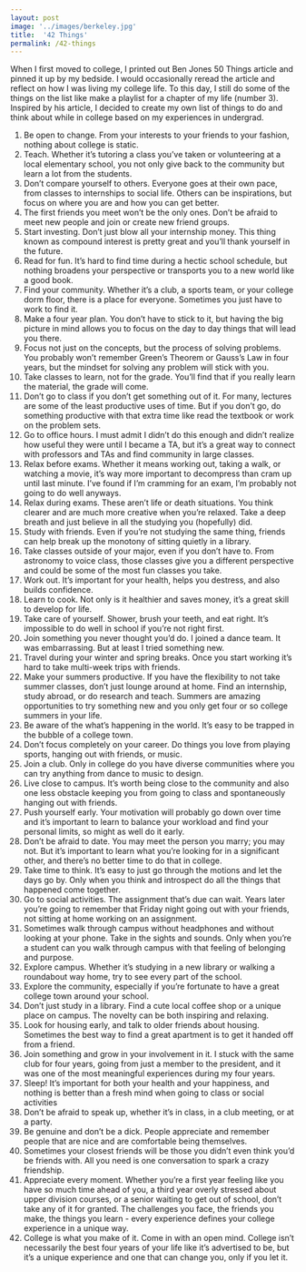 ```yaml
---
layout: post
image: '../images/berkeley.jpg'
title:  '42 Things'
permalink: /42-things
---
```


When I first moved to college, I printed out Ben Jones 50 Things article and pinned it up by my bedside. I would occasionally reread the article and reflect on how I was living my college life. To this day, I still do some of the things on the list like make a playlist for a chapter of my life (number 3). Inspired by his article, I decided to create my own list of things to do and think about while in college based on my experiences in undergrad.

1. Be open to change. From your interests to your friends to your fashion, nothing about college is static.
2. Teach. Whether it’s tutoring a class you’ve taken or volunteering at a local elementary school, you not only give back to the community but learn a lot from the students.
3. Don’t compare yourself to others. Everyone goes at their own pace, from classes to internships to social life. Others can be inspirations, but focus on where you are and how you can get better.
4. The first friends you meet won’t be the only ones. Don’t be afraid to meet new people and join or create new friend groups.
5. Start investing. Don’t just blow all your internship money. This thing known as compound interest is pretty great and you’ll thank yourself in the future.
6. Read for fun. It’s hard to find time during a hectic school schedule, but nothing broadens your perspective or transports you to a new world like a good book.
7. Find your community. Whether it’s a club, a sports team, or your college dorm floor, there is a place for everyone. Sometimes you just have to work to find it.
8. Make a four year plan. You don’t have to stick to it, but having the big picture in mind allows you to focus on the day to day things that will lead you there.
9. Focus not just on the concepts, but the process of solving problems. You probably won’t remember Green’s Theorem or Gauss’s Law in four years, but the mindset for solving any problem will stick with you.
10. Take classes to learn, not for the grade. You’ll find that if you really learn the material, the grade will come.
11. Don’t go to class if you don’t get something out of it. For many, lectures are some of the least productive uses of time. But if you don’t go, do something productive with that extra time like read the textbook or work on the problem sets.
12. Go to office hours. I must admit I didn’t do this enough and didn’t realize how useful they were until I became a TA, but it’s a great way to connect with professors and TAs and find community in large classes.
13. Relax before exams. Whether it means working out, taking a walk, or watching a movie, it’s way more important to decompress than cram up until last minute. I’ve found if I’m cramming for an exam, I’m probably not going to do well anyways.
14. Relax during exams. These aren’t life or death situations. You think clearer and are much more creative when you’re relaxed. Take a deep breath and just believe in all the studying you (hopefully) did.
15. Study with friends. Even if you’re not studying the same thing, friends can help break up the monotony of sitting quietly in a library.
16. Take classes outside of your major, even if you don’t have to. From astronomy to voice class, those classes give you a different perspective and could be some of the most fun classes you take.
17. Work out. It’s important for your health, helps you destress, and also builds confidence.
18. Learn to cook. Not only is it healthier and saves money, it’s a great skill to develop for life.
19. Take care of yourself. Shower, brush your teeth, and eat right. It’s impossible to do well in school if you’re not right first.
20. Join something you never thought you’d do. I joined a dance team. It was embarrassing. But at least I tried something new.
21. Travel during your winter and spring breaks. Once you start working it’s hard to take multi-week trips with friends.
22. Make your summers productive. If you have the flexibility to not take summer classes, don’t just lounge around at home. Find an internship, study abroad, or do research and teach. Summers are amazing opportunities to try something new and you only get four or so college summers in your life.
23. Be aware of the what’s happening in the world. It’s easy to be trapped in the bubble of a college town.
24. Don’t focus completely on your career. Do things you love from playing sports, hanging out with friends, or music.
25. Join a club. Only in college do you have diverse communities where you can try anything from dance to music to design.
26. Live close to campus. It’s worth being close to the community and also one less obstacle keeping you from going to class and spontaneously hanging out with friends.
27. Push yourself early. Your motivation will probably go down over time and it’s important to learn to balance your workload and find your personal limits, so might as well do it early.
28. Don’t be afraid to date. You may meet the person you marry; you may not. But it’s important to learn what you’re looking for in a significant other, and there’s no better time to do that in college.
29. Take time to think. It’s easy to just go through the motions and let the days go by. Only when you think and introspect do all the things that happened come together.
30. Go to social activities. The assignment that’s due can wait. Years later you’re going to remember that Friday night going out with your friends, not sitting at home working on an assignment.
31. Sometimes walk through campus without headphones and without looking at your phone. Take in the sights and sounds. Only when you’re a student can you walk through campus with that feeling of belonging and purpose.
32. Explore campus. Whether it’s studying in a new library or walking a roundabout way home, try to see every part of the school.
33. Explore the community, especially if you’re fortunate to have a great college town around your school.
34. Don’t just study in a library. Find a cute local coffee shop or a unique place on campus. The novelty can be both inspiring and relaxing.
35. Look for housing early, and talk to older friends about housing. Sometimes the best way to find a great apartment is to get it handed off from a friend.
36. Join something and grow in your involvement in it. I stuck with the same club for four years, going from just a member to the president, and it was one of the most meaningful experiences during my four years.
37. Sleep! It’s important for both your health and your happiness, and nothing is better than a fresh mind when going to class or social activities
38. Don’t be afraid to speak up, whether it’s in class, in a club meeting, or at a party.
39. Be genuine and don’t be a dick. People appreciate and remember people that are nice and are comfortable being themselves.
40. Sometimes your closest friends will be those you didn’t even think you’d be friends with. All you need is one conversation to spark a crazy friendship.
41. Appreciate every moment. Whether you’re a first year feeling like you have so much time ahead of you, a third year overly stressed about upper division courses, or a senior waiting to get out of school, don’t take any of it for granted. The challenges you face, the friends you make, the things you learn - every experience defines your college experience in a unique way.
42. College is what you make of it. Come in with an open mind. College isn’t necessarily the best four years of your life like it’s advertised to be, but it’s a unique experience and one that can change you, only if you let it.